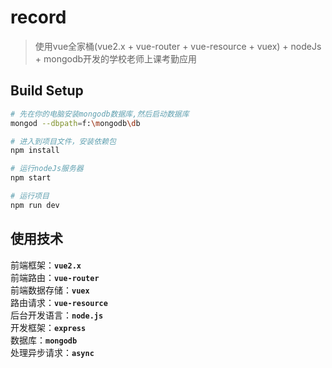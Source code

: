 # record

> 使用vue全家桶(vue2.x + vue-router + vue-resource + vuex) + nodeJs + mongodb开发的学校老师上课考勤应用

## Build Setup

``` bash
# 先在你的电脑安装mongodb数据库,然后启动数据库
mongod --dbpath=f:\mongodb\db

# 进入到项目文件，安装依赖包
npm install

# 运行nodeJs服务器
npm start

# 运行项目
npm run dev
```

## 使用技术
前端框架：**`vue2.x`**<br>
前端路由：**`vue-router`**<br>
前端数据存储：**`vuex`**<br>
路由请求：**`vue-resource`**<br>
后台开发语言：**`node.js`**<br>
开发框架：**`express`**<br>
数据库：**`mongodb`**<br>
处理异步请求：**`async`**<br>
